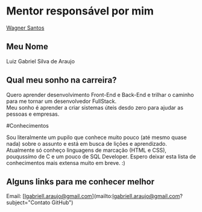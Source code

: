 # Mentor responsável por mim

[Wagner Santos](/profiles/mentors/profiles/wagner_santos.md)

## Meu Nome

Luiz Gabriel Silva de Araujo

## Qual meu sonho na carreira?

Quero aprender desenvolvimento Front-End e Back-End e trilhar o caminho para me tornar um desenvolvedor FullStack.<br/>
Meu sonho é aprender a criar sistemas úteis desdo zero para ajudar as pessoas e empresas.

#Conhecimentos

Sou literalmente um pupilo que conhece muito pouco (até mesmo quase nada) sobre o assunto e está em busca de lições e aprendizado.
Atualmente só conheço linguagens de marcação (HTML e CSS), pouqussímo de C e um pouco de SQL Developer.
Espero deixar esta lista  de conhecimentos mais extensa muito em breve. :) 

## Alguns links para me conhecer melhor

Email: [lgabriell.araujo@gmail.com](mailto:lgabriell.araujo@gmail.com?subject="Contato GitHub")<br/>
